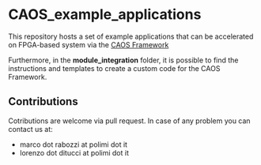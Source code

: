 # CAOS_example_applications
This repository hosts a set of example applications that can be accelerated on FPGA-based system via the [CAOS Framework](http://caos.necst.it/)

Furthermore, in the **module_integration** folder, it is possible to find the instructions and templates to create a custom code for the CAOS Framework.

## Contributions

Cotributions are welcome via pull request.
In case of any problem you can contact us at:
 - marco dot rabozzi at polimi dot it
 - lorenzo dot ditucci at polimi dot it